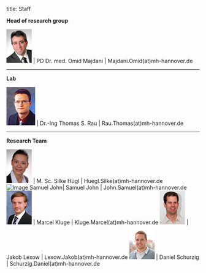 title: Staff


**Head of research group**

![Image Omid Majdani](Omid.jpg) |  PD Dr. med. Omid Majdani |  Majdani.Omid(at)mh-hannover.de

----------------------------------------------------------------------------------------
**Lab**

![Image Thomas Rau](Thomas.jpg) | Dr.-Ing Thomas S. Rau		|	Rau.Thomas(at)mh-hannover.de	

---------------------------
**Research Team**

![Image Silke Hügl ](Silke.jpg) | M. Sc. Silke Hügl		|	Huegl.Silke(at)mh-hannover.de
![Image Samuel John](Samuel.jpg)| Samuel John			|	John.Samuel(at)mh-hannover.de
![Image Marcel Kluge](Marcel.jpg) | Marcel Kluge		|	Kluge.Marcel(at)mh-hannover.de
![Image Jakob Lexow](Jakob.jpg) | Jakob Lexow			|	Lexow.Jakob(at)mh-hannover.de
![Image Daniel Schurzig](Daniel.jpg) | Daniel Schurzig	|	Schurzig.Daniel(at)mh-hannover.de